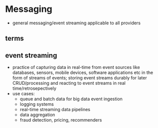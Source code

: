 # Messaging

- general messaging/event streaming applicable to all providers

## terms

## event streaming

- practice of capturing data in real-time from event sources like databases, sensors, mobile devices, software applications etc in the form of streams of events; storing event streams durably for later CRUD/processing and reacting to event streams in real time/retrosepectively
- use cases:
  - queue and batch data for big data event ingestion
  - logging systems
  - real-time streaming data pipelines
  - data aggregation
  - fraud detection, pricing, recommenders

